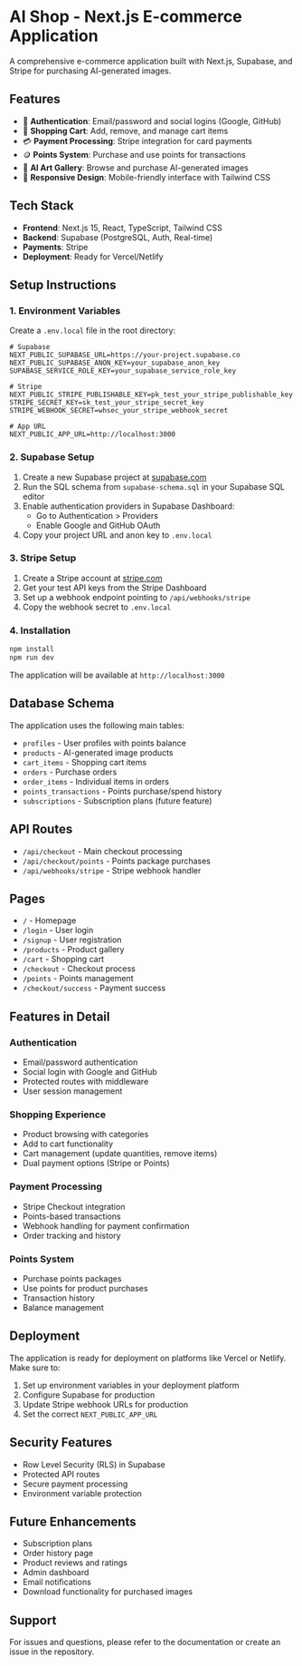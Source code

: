 # AI Shop - Next.js E-commerce Application

A comprehensive e-commerce application built with Next.js, Supabase, and Stripe for purchasing AI-generated images.

## Features

- 🔐 **Authentication**: Email/password and social logins (Google, GitHub)
- 🛒 **Shopping Cart**: Add, remove, and manage cart items
- 💳 **Payment Processing**: Stripe integration for card payments
- 🪙 **Points System**: Purchase and use points for transactions
- 🎨 **AI Art Gallery**: Browse and purchase AI-generated images
- 📱 **Responsive Design**: Mobile-friendly interface with Tailwind CSS

## Tech Stack

- **Frontend**: Next.js 15, React, TypeScript, Tailwind CSS
- **Backend**: Supabase (PostgreSQL, Auth, Real-time)
- **Payments**: Stripe
- **Deployment**: Ready for Vercel/Netlify

## Setup Instructions

### 1. Environment Variables

Create a `.env.local` file in the root directory:

```env
# Supabase
NEXT_PUBLIC_SUPABASE_URL=https://your-project.supabase.co
NEXT_PUBLIC_SUPABASE_ANON_KEY=your_supabase_anon_key
SUPABASE_SERVICE_ROLE_KEY=your_supabase_service_role_key

# Stripe
NEXT_PUBLIC_STRIPE_PUBLISHABLE_KEY=pk_test_your_stripe_publishable_key
STRIPE_SECRET_KEY=sk_test_your_stripe_secret_key
STRIPE_WEBHOOK_SECRET=whsec_your_stripe_webhook_secret

# App URL
NEXT_PUBLIC_APP_URL=http://localhost:3000
```

### 2. Supabase Setup

1. Create a new Supabase project at [supabase.com](https://supabase.com)
2. Run the SQL schema from `supabase-schema.sql` in your Supabase SQL editor
3. Enable authentication providers in Supabase Dashboard:
   - Go to Authentication > Providers
   - Enable Google and GitHub OAuth
4. Copy your project URL and anon key to `.env.local`

### 3. Stripe Setup

1. Create a Stripe account at [stripe.com](https://stripe.com)
2. Get your test API keys from the Stripe Dashboard
3. Set up a webhook endpoint pointing to `/api/webhooks/stripe`
4. Copy the webhook secret to `.env.local`

### 4. Installation

```bash
npm install
npm run dev
```

The application will be available at `http://localhost:3000`

## Database Schema

The application uses the following main tables:

- `profiles` - User profiles with points balance
- `products` - AI-generated image products
- `cart_items` - Shopping cart items
- `orders` - Purchase orders
- `order_items` - Individual items in orders
- `points_transactions` - Points purchase/spend history
- `subscriptions` - Subscription plans (future feature)

## API Routes

- `/api/checkout` - Main checkout processing
- `/api/checkout/points` - Points package purchases
- `/api/webhooks/stripe` - Stripe webhook handler

## Pages

- `/` - Homepage
- `/login` - User login
- `/signup` - User registration
- `/products` - Product gallery
- `/cart` - Shopping cart
- `/checkout` - Checkout process
- `/points` - Points management
- `/checkout/success` - Payment success

## Features in Detail

### Authentication
- Email/password authentication
- Social login with Google and GitHub
- Protected routes with middleware
- User session management

### Shopping Experience
- Product browsing with categories
- Add to cart functionality
- Cart management (update quantities, remove items)
- Dual payment options (Stripe or Points)

### Payment Processing
- Stripe Checkout integration
- Points-based transactions
- Webhook handling for payment confirmation
- Order tracking and history

### Points System
- Purchase points packages
- Use points for product purchases
- Transaction history
- Balance management

## Deployment

The application is ready for deployment on platforms like Vercel or Netlify. Make sure to:

1. Set up environment variables in your deployment platform
2. Configure Supabase for production
3. Update Stripe webhook URLs for production
4. Set the correct `NEXT_PUBLIC_APP_URL`

## Security Features

- Row Level Security (RLS) in Supabase
- Protected API routes
- Secure payment processing
- Environment variable protection

## Future Enhancements

- Subscription plans
- Order history page
- Product reviews and ratings
- Admin dashboard
- Email notifications
- Download functionality for purchased images

## Support

For issues and questions, please refer to the documentation or create an issue in the repository.

